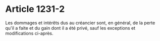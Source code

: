 # Article 1231-2

Les dommages et intérêts dus au créancier sont, en général, de la perte qu'il a faite et du gain dont il a été privé, sauf les exceptions et modifications ci-après.
